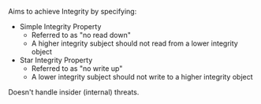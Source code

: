 Aims to achieve Integrity by specifying:
- Simple Integrity Property
	- Referred to as "no read down"
	- A higher integrity subject should not read from a lower integrity object
- Star Integrity Property
	- Referred to as "no write up"
	- A lower integrity subject should not write to a higher integrity object

Doesn't handle insider (internal) threats.